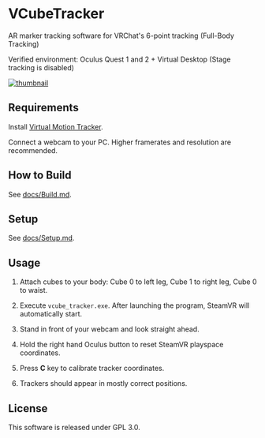 # VCubeTracker

AR marker tracking software for VRChat's 6-point tracking (Full-Body Tracking)

Verified environment: Oculus Quest 1 and 2 + Virtual Desktop (Stage tracking is disabled)

[![thumbnail](https://pbs.twimg.com/ext_tw_video_thumb/1273949526601039873/pu/img/iWIQ09ihAvNlSvqD.jpg)](https://twitter.com/i/status/1273949616736624641)

## Requirements

Install [Virtual Motion Tracker](https://github.com/gpsnmeajp/VirtualMotionTracker).

Connect a webcam to your PC. Higher framerates and resolution are recommended.

## How to Build

See [docs/Build.md](docs/Build.md).

## Setup

See [docs/Setup.md](docs/Setup.md).

## Usage

1. Attach cubes to your body: Cube 0 to left leg, Cube 1 to right leg, Cube 0 to waist.

2. Execute `vcube_tracker.exe`. After launching the program, SteamVR will automatically start.

3. Stand in front of your webcam and look straight ahead.

4. Hold the right hand Oculus button to reset SteamVR playspace coordinates.

5. Press **C** key to calibrate tracker coordinates.

6. Trackers should appear in mostly correct positions.

## License

This software is released under GPL 3.0.

